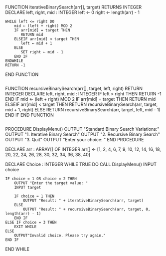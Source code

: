 ```
```
FUNCTION iterativeBinarySearch(arr[], target) RETURNS INTEGER
    DECLARE left, right, mid : INTEGER
    left ← 0
    right ← length(arr) - 1

    WHILE left <= right DO
        mid ← (left + right) MOD 2
        IF arr[mid] = target THEN
           RETURN mid
        ELSEIF arr[mid] < target THEN
           left ← mid + 1
        ELSE
           SET right ← mid - 1
        END IF
    ENDWHILE
    RETURN -1
END FUNCTION
```
```
FUNCTION recursiveBinarySearch(arr[], target, left, right) RETURN INTEGER
    DECLARE left, right, mid : INTEGER
    IF left > right THEN
        RETURN -1
    END IF
    mid ← (left + right) MOD 2
    IF arr[mid] = target THEN
        RETURN mid
    ELSEIF arr[mid] < target THEN
        RETURN recursiveBinarySearch(arr, target, mid + 1, right)
    ELSE
        RETURN recursiveBinarySearch(arr, target, left, mid - 1)
    END IF
END FUNCTION
```
```
PROCEDURE DisplayMenu()
    OUTPUT "Standard Binary Search Variations:"
    OUTPUT "1. Iterative Binary Search"
    OUTPUT "2. Recursive Binary Search"
    OUTPUT "3. Quit"
    OUTPUT "Enter your choice: "
END PROCEDURE

DECLARE arr : ARRAY[] OF INTEGER
arr[] ← [1, 2, 4, 6, 7, 9, 10, 12, 14, 16, 18, 20, 22, 24, 26, 28, 30, 32, 34, 36, 38, 40]

DECLARE Choice : INTEGER
WHILE TRUE DO
    CALL DisplayMenu()
    INPUT choice

    IF choice = 1 OR choice = 2 THEN
        OUTPUT "Enter the target value: "
        INPUT target

        IF choice = 1 THEN
            OUTPUT "Result: " + iterativeBinarySearch(arr, target)
        ELSE
            OUTPUT "Result: " + recursiveBinarySearch(arr, target, 0, length(arr) - 1)
        END IF
    ELSE IF choice = 3 THEN
        EXIT WHILE
    ELSE
        OUTPUT"Invalid choice. Please try again."
    END IF
END WHILE
```